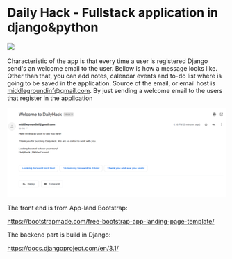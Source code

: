 # Daily Hack - Fullstack application in django&python



<img src="gif-demo.gif">



Characteristic of the app is that every time a user is registered Django send's an welcome email to the user. Bellow is how a message looks like. Other than that, you can add notes, calendar events and to-do list where is going to be saved in the application. Source of the email, or email host is middlegroundinf@gmail.com. By just sending a welcome email to the users that register in the application

<img src='welcome-message.png'>



The front end is from App-land Bootstrap:

https://bootstrapmade.com/free-bootstrap-app-landing-page-template/



The backend part is build in Django:

https://docs.djangoproject.com/en/3.1/



